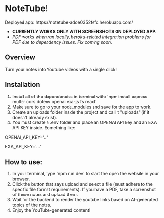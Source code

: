 # NoteTube!

Deployed app: https://notetube-adce0352fefc.herokuapp.com/
- **CURRENTLY WORKS ONLY WITH SCREENSHOTS ON DEPLOYED APP.**
- *PDF works when ran locally, heroku-related integration problems for PDF due to dependency issues. Fix coming soon.*

## Overview

Turn your notes into Youtube videos with a single click!

## Installation

1. Install all of the dependencies in terminal with: 'npm install express multer cors dotenv openai exa-js fs react'
2. Make sure to go to your node_modules and save for the app to work.
3. Create an uploads folder inside the project and call it "uploads" (if it doesn't already exist).
4. You must create a .env folder and place an OPENAI API key and an EXA API KEY inside. Something like:

OPENAI_API_KEY='...'

EXA_API_KEY='...'

## How to use:

1. In your terminal, type 'npm run dev' to start the open the website in your browser.
2. Click the button that says upload and select a file (must adhere to the specific file format requirements). If you have a PDF, take a screenshot of those notes and upload them.
3. Wait for the backend to render the youtube links based on AI-generated topics of the notes.
4. Enjoy the YouTube-generated content!
